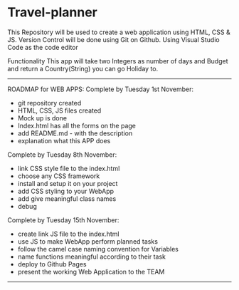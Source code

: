# Travel-planner

This Repository will be used to create a web application using HTML, CSS & JS.
Version Control will be done using Git on Github.
Using Visual Studio Code as the code editor

Functionality
This app will take two Integers as number of days and Budget and return a Country(String) you can go Holiday to. 


******************************

ROADMAP for WEB APPS:
Complete by Tuesday 1st November:
  - git repository created
  - HTML, CSS, JS files created
  - Mock up is done
  - Index.html has all the forms on the page
  - add README.md - with the description
  - explanation what this APP does

Complete by Tuesday 8th November:
  - link CSS style file to the index.html
  - choose any CSS framework
  - install and setup it on your project
  - add CSS styling to your WebApp
  - add give meaningful class names
  - debug

Complete by Tuesday 15th November:
  - create link JS file to the index.html
  - use JS to make WebApp perform planned tasks
  - follow the camel case naming convention for Variables
  - name functions meaningful according to their task
  - deploy to Github Pages
  - present the working Web Application to the TEAM

******************************
